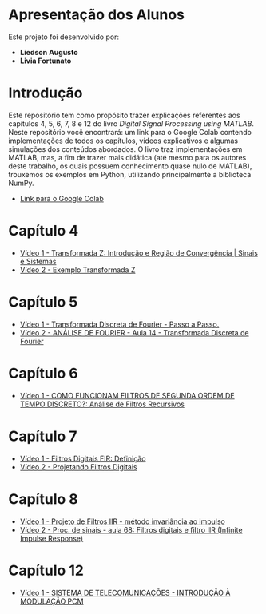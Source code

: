 # Apresentação dos Alunos

Este projeto foi desenvolvido por:

- **Liedson Augusto**
- **Livia Fortunato**

# Introdução

Este repositório tem como propósito trazer explicações referentes aos capítulos 4, 5, 6, 7, 8 e 12 do livro *Digital Signal Processing using MATLAB*. Neste repositório você encontrará: um link para o Google Colab contendo implementações de todos os capítulos, vídeos explicativos e algumas simulações dos conteúdos abordados. O livro traz implementações em MATLAB, mas, a fim de trazer mais didática (até mesmo para os autores deste trabalho, os quais possuem conhecimento quase nulo de MATLAB), trouxemos os exemplos em Python, utilizando principalmente a biblioteca NumPy.

- [Link para o Google Colab](https://colab.research.google.com/drive/1nZdBXXfdFPT7uOLkT0g4OHUwm9lg293c?usp=sharing)

# Capítulo 4

- [Vídeo 1 - Transformada Z: Introdução e Região de Convergência | Sinais e Sistemas](https://www.youtube.com/watch?v=a4ilqPa6l34)
- [Vídeo 2 - Exemplo Transformada Z](https://www.youtube.com/watch?v=wcBunFMxkoU)

# Capítulo 5

- [Vídeo 1 - Transformada Discreta de Fourier - Passo a Passo.](https://www.youtube.com/watch?v=yr0ApDOQENA)
- [Vídeo 2 - ANÁLISE DE FOURIER - Aula 14 - Transformada Discreta de Fourier](https://www.youtube.com/watch?v=1_AhrM-P7p4)

# Capítulo 6

- [Vídeo 1 - COMO FUNCIONAM FILTROS DE SEGUNDA ORDEM DE TEMPO DISCRETO?: Análise de Filtros Recursivos](https://www.youtube.com/watch?v=FBSm80BuTQw)

# Capítulo 7

- [Vídeo 1 - Filtros Digitais FIR: Definição](https://www.youtube.com/watch?v=fAA7dj_6i_E)
- [Vídeo 2 - Projetando Filtros Digitais](https://www.youtube.com/watch?v=_owrLPqcTOM)

# Capítulo 8

- [Vídeo 1 - Projeto de Filtros IIR - método invariância ao impulso](https://www.youtube.com/watch?v=oKni6f--VJ8)
- [Vídeo 2 - Proc. de sinais - aula 68: Filtros digitais e filtro IIR (Infinite Impulse Response)](https://www.youtube.com/watch?v=EPaSkzEtNw4)

# Capítulo 12

- [Vídeo 1 - SISTEMA DE TELECOMUNICAÇÕES - INTRODUÇÃO À MODULAÇÃO PCM](https://www.youtube.com/watch?v=VLdl8O3qVRM)
